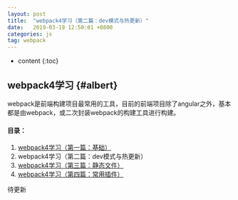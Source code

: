```yaml
---
layout: post
title:  "webpack4学习（第二篇：dev模式与热更新）"
date:   2019-03-19 12:50:01 +0800
categories: js
tag: webpack
---
```


* content
{:toc}


webpack4学习		{#albert}
------------------------

webpack是前端构建项目最常用的工具，目前的前端项目除了angular之外，基本都是由webpack，或二次封装webpack的构建工具进行构建。

#### 目录：
1. [webpack4学习（第一篇：基础）](https://albertshen12.github.io/2019/03/19/webpack4-1/)
2. webpack4学习（第二篇：dev模式与热更新）
3. [webpack4学习（第三篇：静态文件）](https://albertshen12.github.io/2019/03/19/webpack4-3/)
4. [webpack4学习（第四篇：常用插件）](https://albertshen12.github.io/2019/03/19/webpack4-4/)


待更新


